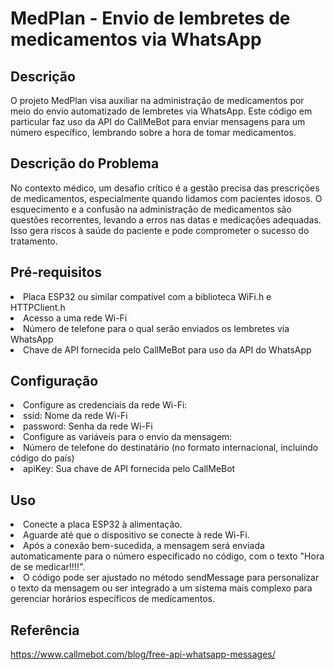 # MedPlan - Envio de lembretes de medicamentos via WhatsApp

## Descrição

O projeto MedPlan visa auxiliar na administração de medicamentos por meio do envio automatizado de lembretes via WhatsApp. Este código em particular faz uso da API do CallMeBot para enviar mensagens para um número específico, lembrando sobre a hora de tomar medicamentos.

## Descrição do Problema

No contexto médico, um desafio crítico é a gestão precisa das prescrições de
medicamentos, especialmente quando lidamos com pacientes idosos. O esquecimento
e a confusão na administração de medicamentos são questões recorrentes, levando a
erros nas datas e medicações adequadas. Isso gera riscos à saúde do paciente e pode
comprometer o sucesso do tratamento.

## Pré-requisitos
<li>Placa ESP32 ou similar compatível com a biblioteca WiFi.h e HTTPClient.h</li>
<li>Acesso a uma rede Wi-Fi</li>
<li>Número de telefone para o qual serão enviados os lembretes via WhatsApp</li>
<li>Chave de API fornecida pelo CallMeBot para uso da API do WhatsApp</li>

## Configuração

<li>Configure as credenciais da rede Wi-Fi:</li>
<li>ssid: Nome da rede Wi-Fi</li>
<li>password: Senha da rede Wi-Fi</li>
<li>Configure as variáveis para o envio da mensagem:</li>
<li>Número de telefone do destinatário (no formato internacional, incluindo código do país)</li>
<li>apiKey: Sua chave de API fornecida pelo CallMeBot</li>

## Uso

<li>Conecte a placa ESP32 à alimentação.</li>
<li>Aguarde até que o dispositivo se conecte à rede Wi-Fi.</li>
<li>Após a conexão bem-sucedida, a mensagem será enviada automaticamente para o número especificado no código, com o texto "Hora de se medicar!!!!".</li>
<li>O código pode ser ajustado no método sendMessage para personalizar o texto da mensagem ou ser integrado a um sistema mais complexo para gerenciar horários específicos de medicamentos.</li>

## Referência 

https://www.callmebot.com/blog/free-api-whatsapp-messages/

